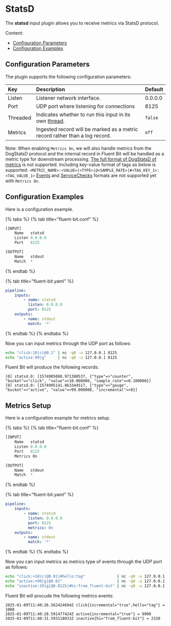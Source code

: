 # StatsD

The **statsd** input plugin allows you to receive metrics via StatsD protocol.

Content:

* [Configuration Parameters](statsd.md#config)
* [Configuration Examples](statsd.md#config_example)

## Configuration Parameters <a id="config"></a>

The plugin supports the following configuration parameters:

| Key | Description | Default |
| :--- | :--- | :--- |
| Listen | Listener network interface. | 0.0.0.0 |
| Port | UDP port where listening for connections | 8125 |
| Threaded | Indicates whether to run this input in its own [thread](../../administration/multithreading.md#inputs). | `false` |
| Metrics | Ingested record will be marked as a metric record rather than a log record. | `off` |

Note: When enabling `Metrics On`, we will also handle metrics from the DogStatsD protocol and the internal record in Fluent Bit will be handled as a metric type for downstream processing.
[The full format of DogStatsD of metrics](https://docs.datadoghq.com/developers/dogstatsd/datagram_shell/?tab=metrics#the-dogstatsd-protocol) is not supported.
Including key-value format of tags as below is supported:
`<METRIC_NAME>:<VALUE>|<TYPE>|@<SAMPLE_RATE>|#<TAG_KEY_1>:<TAG_VALUE_1>`
[Events](https://docs.datadoghq.com/developers/dogstatsd/datagram_shell/?tab=events#the-dogstatsd-protocol) and [ServiceChecks](https://docs.datadoghq.com/developers/dogstatsd/datagram_shell/?tab=servicechecks#the-dogstatsd-protocol) formats are not supported yet with `Metrics On`.

## Configuration Examples <a id="config_example"></a>

Here is a configuration example.

{% tabs %}
{% tab title="fluent-bit.conf" %}
```python
[INPUT]
    Name   statsd
    Listen 0.0.0.0
    Port   8125

[OUTPUT]
    Name   stdout
    Match  *
```
{% endtab %}

{% tab title="fluent-bit.yaml" %}
```yaml
pipeline:
    inputs:
        - name: statsd
          listen: 0.0.0.0
          port: 8125
    outputs:
        - name: stdout
          match: '*'
```
{% endtab %}
{% endtabs %}

Now you can input metrics through the UDP port as follows:

```bash
echo "click:10|c|@0.1" | nc -q0 -u 127.0.0.1 8125
echo "active:99|g"     | nc -q0 -u 127.0.0.1 8125
```

Fluent Bit will produce the following records:

```text
[0] statsd.0: [1574905088.971380537, {"type"=>"counter", "bucket"=>"click", "value"=>10.000000, "sample_rate"=>0.100000}]
[0] statsd.0: [1574905141.863344517, {"type"=>"gauge", "bucket"=>"active", "value"=>99.000000, "incremental"=>0}]
```

## Metrics Setup

Here is a configuration example for metrics setup.

{% tabs %}
{% tab title="fluent-bit.conf" %}
```python
[INPUT]
    Name   statsd
    Listen 0.0.0.0
    Port   8125
    Metrics On

[OUTPUT]
    Name   stdout
    Match  *
```
{% endtab %}

{% tab title="fluent-bit.yaml" %}
```yaml
pipeline:
    inputs:
        - name: statsd
          listen: 0.0.0.0
          port: 8125
          metrics: On
    outputs:
        - name: stdout
          match: '*'
```
{% endtab %}
{% endtabs %}

Now you can input metrics as metrics type of events through the UDP port as follows:

```bash
echo "click:+10|c|@0.01|#hello:tag"              | nc -q0 -u 127.0.0.1 8125
echo "active:+99|g|@0.01"                        | nc -q0 -u 127.0.0.1 8125
echo "inactive:29|g|@0.0125|#hi:from_fluent-bit" | nc -q0 -u 127.0.0.1 8125
```

Fluent Bit will procude the following metrics events:

```
2025-01-09T11:40:26.562424694Z click{incremental="true",hello="tag"} = 1000
2025-01-09T11:40:28.591477424Z active{incremental="true"} = 9900
2025-01-09T11:40:31.593118033Z inactive{hi="from_fluent-bit"} = 2320
```
